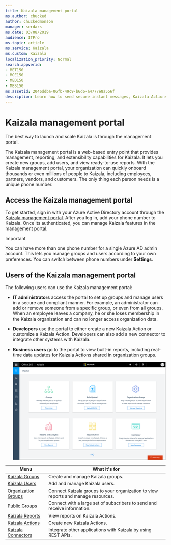 ```yaml
---
title: Kaizala management portal
ms.author: chucked
author: chuckedmonson
manager: serdars
ms.date: 03/08/2019
audience: ITPro
ms.topic: article
ms.service: Kaizala
ms.custom: Kaizala
localization_priority: Normal
search.appverid:
- MET150
- MOE150
- MED150
- MBS150
ms.assetid: 2046ddba-06fb-49c9-b6d6-a4777e8a556f
description: Learn how to send secure instant messages, Kaizala Actions, attachments such as pictures, documents, videos, audios, and more.
---
```


# Kaizala management portal

The best way to launch and scale Kaizala is through the management portal.

The Kaizala management portal is a web-based entry point that provides management, reporting, and extensibility capabilities for Kaizala. It lets you create new groups, add users, and view ready-to-use reports. With the Kaizala management portal, your organization can quickly onboard thousands or even millions of people to Kaizala, including employees, partners, vendors, and customers. The only thing each person needs is a unique phone number.
  
## Access the Kaizala management portal

To get started, sign in with your Azure Active Directory account through the [Kaizala management portal](https://go.microsoft.com/fwlink/p/?linkid=852455). After you log in, add your phone number to Kaizala. Once its authenticated, you can manage Kaizala features in the management portal. 
  
> [!IMPORTANT]
> You can have more than one phone number for a single Azure AD admin account. This lets you manage groups and users according to your own preferences. You can switch between phone numbers under **Settings**.
  
## Users of the Kaizala management portal

The following users can use the Kaizala management portal:

- **IT administrators** access the portal to set up groups and manage users in a secure and compliant manner. For example, an administrator can add or remove someone from a specific group, or even from all groups. When an employee leaves a company, he or she loses membership in the Kaizala organization and can no longer access organization data.
- **Developers** use the portal to either create a new Kaizala Action or customize a Kaizala Action. Developers can also add a new connector to integrate other systems with Kaizala.
- **Business users** go to the portal to view built-in reports, including real-time data updates for Kaizala Actions shared in organization groups.
    
  ![Kaizala management portal](media/f14b188f-e1a2-4a72-8ca1-d05fcada255a.png)
  
|Menu     |What it's for|
|---------|-------------|
|[Kaizala Groups](groups.md) |Create and manage Kaizala groups. |
|[Kaizala Users](users.md)   |Add and manage Kaizala users. |
|[Organization Groups](settings.md) |Connect Kaizala groups to your organization to view reports and manage resources. |
|[Public Groups](public-groups.md)  |Connect with a large set of subscribers to send and receive information.  |
|[Kaizala Reports](reports.md)  |View reports on Kaizala Actions.  |
|[Kaizala Actions](actions.md)  |Create new Kaizala Actions.  |
|[Kaizala Connectors](connectors.md) |Integrate other applications with Kaizala by using REST APIs. |
   


